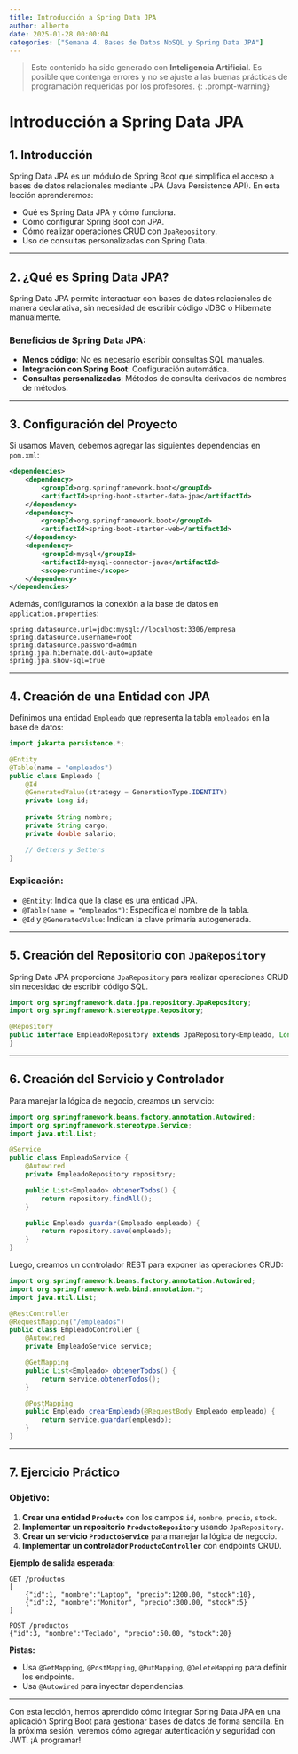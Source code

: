 ```yaml
---
title: Introducción a Spring Data JPA
author: alberto
date: 2025-01-28 00:00:04
categories: ["Semana 4. Bases de Datos NoSQL y Spring Data JPA"]
---
```


> Este contenido ha sido generado con **Inteligencia Artificial**. Es posible que contenga errores y no se ajuste a las
> buenas prácticas de programación requeridas por los profesores.
{: .prompt-warning}

# Introducción a Spring Data JPA

## 1. Introducción

Spring Data JPA es un módulo de Spring Boot que simplifica el acceso a bases de datos relacionales mediante JPA (Java Persistence API). En esta lección aprenderemos:
- Qué es Spring Data JPA y cómo funciona.
- Cómo configurar Spring Boot con JPA.
- Cómo realizar operaciones CRUD con `JpaRepository`.
- Uso de consultas personalizadas con Spring Data.

---

## 2. ¿Qué es Spring Data JPA?

Spring Data JPA permite interactuar con bases de datos relacionales de manera declarativa, sin necesidad de escribir código JDBC o Hibernate manualmente.

### **Beneficios de Spring Data JPA:**
- **Menos código**: No es necesario escribir consultas SQL manuales.
- **Integración con Spring Boot**: Configuración automática.
- **Consultas personalizadas**: Métodos de consulta derivados de nombres de métodos.

---

## 3. Configuración del Proyecto

Si usamos Maven, debemos agregar las siguientes dependencias en `pom.xml`:

```xml
<dependencies>
    <dependency>
        <groupId>org.springframework.boot</groupId>
        <artifactId>spring-boot-starter-data-jpa</artifactId>
    </dependency>
    <dependency>
        <groupId>org.springframework.boot</groupId>
        <artifactId>spring-boot-starter-web</artifactId>
    </dependency>
    <dependency>
        <groupId>mysql</groupId>
        <artifactId>mysql-connector-java</artifactId>
        <scope>runtime</scope>
    </dependency>
</dependencies>
```

Además, configuramos la conexión a la base de datos en `application.properties`:

```properties
spring.datasource.url=jdbc:mysql://localhost:3306/empresa
spring.datasource.username=root
spring.datasource.password=admin
spring.jpa.hibernate.ddl-auto=update
spring.jpa.show-sql=true
```

---

## 4. Creación de una Entidad con JPA

Definimos una entidad `Empleado` que representa la tabla `empleados` en la base de datos:

```java
import jakarta.persistence.*;

@Entity
@Table(name = "empleados")
public class Empleado {
    @Id
    @GeneratedValue(strategy = GenerationType.IDENTITY)
    private Long id;
    
    private String nombre;
    private String cargo;
    private double salario;

    // Getters y Setters
}
```

### **Explicación:**
- `@Entity`: Indica que la clase es una entidad JPA.
- `@Table(name = "empleados")`: Especifica el nombre de la tabla.
- `@Id` y `@GeneratedValue`: Indican la clave primaria autogenerada.

---

## 5. Creación del Repositorio con `JpaRepository`

Spring Data JPA proporciona `JpaRepository` para realizar operaciones CRUD sin necesidad de escribir código SQL.

```java
import org.springframework.data.jpa.repository.JpaRepository;
import org.springframework.stereotype.Repository;

@Repository
public interface EmpleadoRepository extends JpaRepository<Empleado, Long> {
}
```

---

## 6. Creación del Servicio y Controlador

Para manejar la lógica de negocio, creamos un servicio:

```java
import org.springframework.beans.factory.annotation.Autowired;
import org.springframework.stereotype.Service;
import java.util.List;

@Service
public class EmpleadoService {
    @Autowired
    private EmpleadoRepository repository;

    public List<Empleado> obtenerTodos() {
        return repository.findAll();
    }

    public Empleado guardar(Empleado empleado) {
        return repository.save(empleado);
    }
}
```

Luego, creamos un controlador REST para exponer las operaciones CRUD:

```java
import org.springframework.beans.factory.annotation.Autowired;
import org.springframework.web.bind.annotation.*;
import java.util.List;

@RestController
@RequestMapping("/empleados")
public class EmpleadoController {
    @Autowired
    private EmpleadoService service;

    @GetMapping
    public List<Empleado> obtenerTodos() {
        return service.obtenerTodos();
    }

    @PostMapping
    public Empleado crearEmpleado(@RequestBody Empleado empleado) {
        return service.guardar(empleado);
    }
}
```

---

## 7. **Ejercicio Práctico**

### **Objetivo:**
1. **Crear una entidad `Producto`** con los campos `id`, `nombre`, `precio`, `stock`.
2. **Implementar un repositorio `ProductoRepository`** usando `JpaRepository`.
3. **Crear un servicio `ProductoService`** para manejar la lógica de negocio.
4. **Implementar un controlador `ProductoController`** con endpoints CRUD.

**Ejemplo de salida esperada:**
```
GET /productos
[
    {"id":1, "nombre":"Laptop", "precio":1200.00, "stock":10},
    {"id":2, "nombre":"Monitor", "precio":300.00, "stock":5}
]

POST /productos
{"id":3, "nombre":"Teclado", "precio":50.00, "stock":20}
```

**Pistas:**
- Usa `@GetMapping`, `@PostMapping`, `@PutMapping`, `@DeleteMapping` para definir los endpoints.
- Usa `@Autowired` para inyectar dependencias.

---

Con esta lección, hemos aprendido cómo integrar Spring Data JPA en una aplicación Spring Boot para gestionar bases de datos de forma sencilla. En la próxima sesión, veremos cómo agregar autenticación y seguridad con JWT. ¡A programar!
